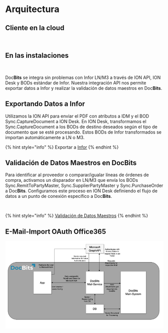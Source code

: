 # Arquitectura

## Cliente en la cloud

<figure><img src="../../.gitbook/assets/architecture1.avif" alt=""><figcaption></figcaption></figure>

## En las instalaciones

<figure><img src="../../.gitbook/assets/architecture2.avif" alt=""><figcaption></figcaption></figure>

Doc**Bits** se integra sin problemas con Infor LN/M3 a través de ION API, ION Desk y BODs estándar de Infor. Nuestra integración API nos permite exportar datos a Infor y realizar la validación de datos maestros en Doc**Bits**.

## Exportando Datos a Infor

Utilizamos la ION API para enviar el PDF con atributos a IDM y el BOD Sync.CaptureDocument a ION Desk. En ION Desk, transformamos el Sync.CaptureDocument a los BODs de destino deseados según el tipo de documento que se esté procesando. Estos BODs de Infor transformados se importan automáticamente a LN o M3.

{% hint style="info" %}
Exportar a [Infor](../../infor-integration-and-configuration/exporting-to-infor/)
{% endhint %}

## Validación de Datos Maestros en DocBits

Para identificar al proveedor o comparar/igualar líneas de órdenes de compra, activamos un disparador en LN/M3 que envía los BODs Sync.RemitToPartyMaster, Sync.SupplierPartyMaster y Sync.PurchaseOrder a Doc**Bits**. Configuramos este proceso en ION Desk definiendo el flujo de datos a un punto de conexión específico a Doc**Bits**.

<figure><img src="../../.gitbook/assets/architecture3.avif" alt=""><figcaption></figcaption></figure>

{% hint style="info" %}
[Validación de Datos Maestros](../../infor-integration-and-configuration/importing-customer-master-data/)
{% endhint %}

## E-Mail-Import OAuth Office365

![](https://raw.githubusercontent.com/Fellow-Consulting-AG/docbits/refs/heads/main/readme/.gitbook/assets/o365_architecture.png)

